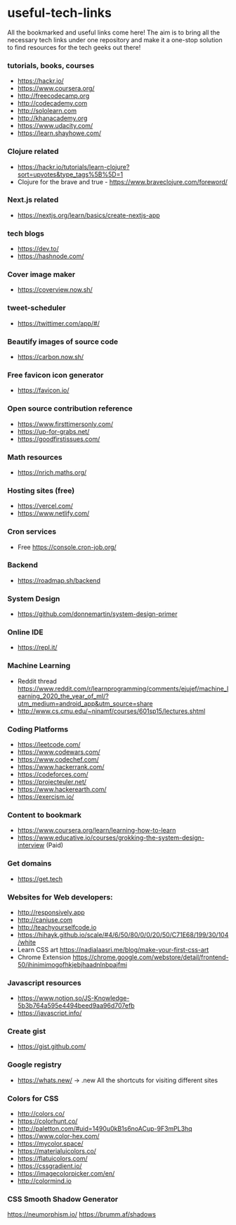 # useful-tech-links

All the bookmarked and useful links come here! The aim is to bring all the necessary tech links under one repository and make it a one-stop solution to find resources for the tech geeks out there!

### tutorials, books, courses

- https://hackr.io/
- https://www.coursera.org/
- http://freecodecamp.org
- http://codecademy.com
- http://sololearn.com
- http://khanacademy.org
- https://www.udacity.com/
- https://learn.shayhowe.com/

### Clojure related

- https://hackr.io/tutorials/learn-clojure?sort=upvotes&type_tags%5B%5D=1
- Clojure for the brave and true - https://www.braveclojure.com/foreword/

### Next.js related

- https://nextjs.org/learn/basics/create-nextjs-app

### tech blogs

- https://dev.to/
- https://hashnode.com/

### Cover image maker

- https://coverview.now.sh/

### tweet-scheduler 

- https://twittimer.com/app/#/

### Beautify images of source code

- https://carbon.now.sh/

### Free favicon icon generator 

- https://favicon.io/

### Open source contribution reference

- https://www.firsttimersonly.com/
- https://up-for-grabs.net/
- https://goodfirstissues.com/

### Math resources 

- https://nrich.maths.org/

### Hosting sites (free)

- https://vercel.com/
- https://www.netlify.com/

### Cron services

-  Free https://console.cron-job.org/

### Backend 

- https://roadmap.sh/backend

### System Design

- https://github.com/donnemartin/system-design-primer

### Online IDE

- https://repl.it/

### Machine Learning 

- Reddit thread https://www.reddit.com/r/learnprogramming/comments/ejujef/machine_learning_2020_the_year_of_ml/?utm_medium=android_app&utm_source=share
- http://www.cs.cmu.edu/~ninamf/courses/601sp15/lectures.shtml

### Coding Platforms

- https://leetcode.com/
- https://www.codewars.com/
- https://www.codechef.com/
- https://www.hackerrank.com/
- https://codeforces.com/
- https://projecteuler.net/
- https://www.hackerearth.com/
- https://exercism.io/

### Content to bookmark
- https://www.coursera.org/learn/learning-how-to-learn
- https://www.educative.io/courses/grokking-the-system-design-interview (Paid)

### Get domains

- https://get.tech

### Websites for Web developers:
- http://responsively.app
- http://caniuse.com
- http://teachyourselfcode.io
- https://hihayk.github.io/scale/#4/6/50/80/0/0/20/50/C71E68/199/30/104/white
- Learn CSS art https://nadialaasri.me/blog/make-your-first-css-art
- Chrome Extension https://chrome.google.com/webstore/detail/frontend-50/ihinimimogofhkjebjhaadnlnbpajfmi

### Javascript resources 

- https://www.notion.so/JS-Knowledge-5b3b764a595e4494beed9aa96d707efb
- https://javascript.info/

### Create gist

- https://gist.github.com/

### Google registry
- https://whats.new/ -> .new All the shortcuts for visiting different sites

### Colors for CSS
- http://colors.co/
- https://colorhunt.co/
- http://paletton.com/#uid=1490u0kB1s6noACup-9F3mPL3hq
- https://www.color-hex.com/
- https://mycolor.space/
- https://materialuicolors.co/
- https://flatuicolors.com/
- https://cssgradient.io/
- https://imagecolorpicker.com/en/
- http://colormind.io

### CSS Smooth Shadow Generator

https://neumorphism.io/
https://brumm.af/shadows